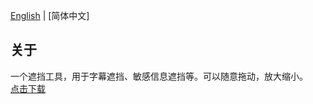 [English](README.md) | [简体中文]

## 关于
一个遮挡工具，用于字幕遮挡、敏感信息遮挡等。可以随意拖动，放大缩小。   
[点击下载](https://github.com/user-attachments/files/15747627/cover.zip)